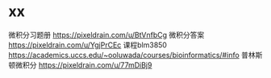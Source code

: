 # xx
微积分习题册
https://pixeldrain.com/u/BtVnfbCg
微积分答案
https://pixeldrain.com/u/YgjPrCEc
课程blm3850
https://academics.uccs.edu/~ooluwada/courses/bioinformatics/#info
普林斯顿微积分
https://pixeldrain.com/u/77mDiBj9
